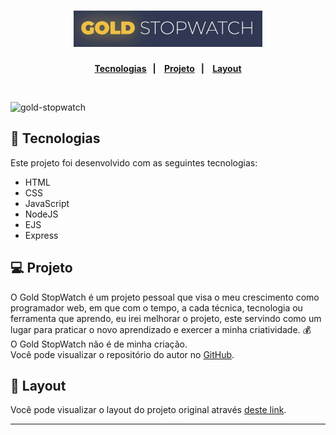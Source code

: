 <h1 align="center">
  <img alt="StopWatch" title="StopWatch" src="stopwatch.png" width="60%"/>
</h1>

<p align="center">
  <strong>
    <a href="#-tecnologias" >Tecnologias</a>&nbsp;&nbsp;&nbsp;|&nbsp;&nbsp;&nbsp;
    <a href="#-projeto">Projeto</a>&nbsp;&nbsp;&nbsp;|&nbsp;&nbsp;&nbsp;
    <a href="#-layout">Layout</a>
  </strong>
</p>

<br>

![gold-stopwatch](https://user-images.githubusercontent.com/83486018/120026548-9b9c2c80-bfc8-11eb-9e43-e0409d18d539.gif)

## 🚀 Tecnologias

Este projeto foi desenvolvido com as seguintes tecnologias:

- HTML
- CSS
- JavaScript
- NodeJS
- EJS
- Express

## 💻 Projeto

O Gold StopWatch é um projeto pessoal que visa o meu crescimento como programador web, em que com o tempo, a cada técnica, tecnologia ou ferramenta que aprendo, eu irei melhorar o projeto, este servindo como um lugar para praticar o novo aprendizado e exercer a minha criatividade. 💰 <br>
O Gold StopWatch não é de minha criação. <br>
Você pode visualizar o repositório do autor no [GitHub](https://github.com/tinloof/gold-stopwatch).

## 🔖 Layout

Você pode visualizar o layout do projeto original através [deste link](https://gold-stopwatch.netlify.app/).

---
